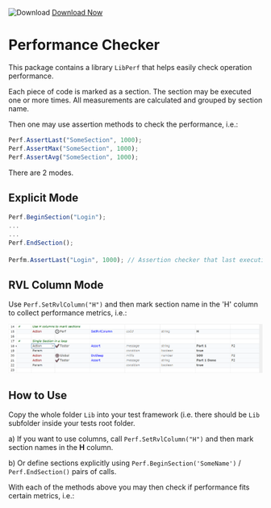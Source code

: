 ![Download](https://github.githubassets.com/images/icons/emoji/unicode/23ec.png?v8) [Download Now](https://inflectra.github.io/DownGit/#/home?url=https://github.com/Inflectra/rapise-powerpack/tree/master/PerfCheckerWithLib)


# Performance Checker

This package contains a library `LibPerf` that helps easily check operation performance.

Each piece of code is marked as a section. The section may be executed one or more times. All measurements are calculated and grouped by section name.

Then one may use assertion methods to check the performance, i.e.:

```javascript
Perf.AssertLast("SomeSection", 1000);
Perf.AssertMax("SomeSection", 1000);
Perf.AssertAvg("SomeSection", 1000);
```

There are 2 modes. 

## Explicit Mode

```javascript
Perf.BeginSection("Login");
...
...
Perf.EndSection();

Perfm.AssertLast("Login", 1000); // Assertion checker that last execution time is less than 1000ms
```

## RVL Column Mode


Use `Perf.SetRvlColumn("H")` and then mark section name in the 'H' column to collect performance metrics, i.e.:

![](img/SetRvlColumn.png)


## How to Use

Copy the whole folder `Lib` into your test framework (i.e. there should be `Lib` subfolder inside your tests root folder.

a) If you want to use columns, call `Perf.SetRvlColumn("H")` and then mark section names in the **H** column.

b) Or define sections explicitly using `Perf.BeginSection('SomeName')` / `Perf.EndSection()` pairs of calls.


With each of the methods above you may then check if performance fits certain metrics, i.e.:



